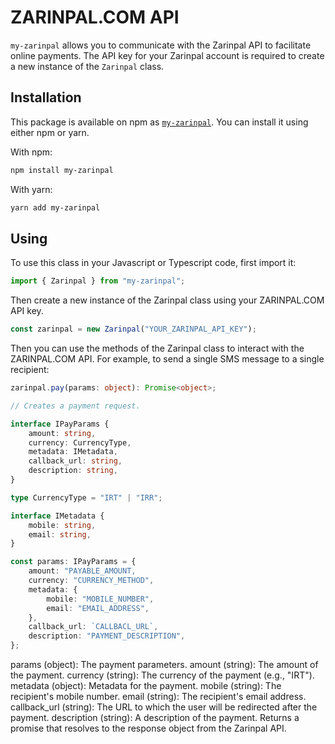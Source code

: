 # ZARINPAL.COM API

`my-zarinpal` allows you to communicate with the Zarinpal API to facilitate online payments. The API key for your Zarinpal account is required to create a new instance of the `Zarinpal` class.

## Installation

This package is available on npm as [`my-zarinpal`](https://www.npmjs.com/package/my-zarinpal). You can install it using either npm or yarn.

With npm:

```bash
npm install my-zarinpal
```

With yarn:

```bash
yarn add my-zarinpal
```

## Using

To use this class in your Javascript or Typescript code, first import it:

```javascript
import { Zarinpal } from "my-zarinpal";
```

Then create a new instance of the Zarinpal class using your ZARINPAL.COM API key.

```typescript
const zarinpal = new Zarinpal("YOUR_ZARINPAL_API_KEY");
```

Then you can use the methods of the Zarinpal class to interact with the ZARINPAL.COM API. For example, to send a single SMS message to a single recipient:

```typescript
zarinpal.pay(params: object): Promise<object>;

// Creates a payment request.
```

```typescript
interface IPayParams {
    amount: string,
	currency: CurrencyType,
	metadata: IMetadata,
	callback_url: string,
	description: string,
}

type CurrencyType = "IRT" | "IRR";

interface IMetadata {
	mobile: string,
	email: string,
}

const params: IPayParams = {
	amount: "PAYABLE_AMOUNT,
	currency: "CURRENCY_METHOD",
	metadata: {
		mobile: "MOBILE_NUMBER",
		email: "EMAIL_ADDRESS",
	},
	callback_url: `CALLBACL_URL`,
	description: "PAYMENT_DESCRIPTION",
};
```

params (object): The payment parameters.
amount (string): The amount of the payment.
currency (string): The currency of the payment (e.g., "IRT").
metadata (object): Metadata for the payment.
mobile (string): The recipient's mobile number.
email (string): The recipient's email address.
callback_url (string): The URL to which the user will be redirected after the payment.
description (string): A description of the payment.
Returns a promise that resolves to the response object from the Zarinpal API.
